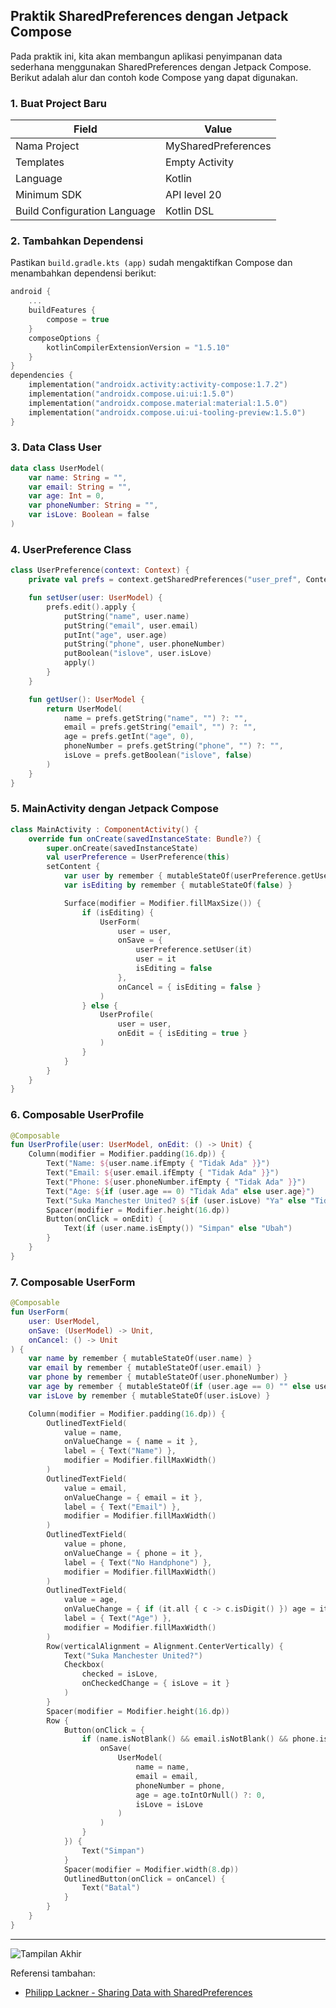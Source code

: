## Praktik SharedPreferences dengan Jetpack Compose

Pada praktik ini, kita akan membangun aplikasi penyimpanan data sederhana menggunakan SharedPreferences dengan Jetpack Compose. Berikut adalah alur dan contoh kode Compose yang dapat digunakan.

### 1. Buat Project Baru

| Field                        | Value                |
| ---------------------------- | -------------------- |
| Nama Project                 | MySharedPreferences  |
| Templates                    | Empty Activity       |
| Language                     | Kotlin               |
| Minimum SDK                  | API level 20         |
| Build Configuration Language | Kotlin DSL           |

### 2. Tambahkan Dependensi

Pastikan `build.gradle.kts (app)` sudah mengaktifkan Compose dan menambahkan dependensi berikut:

```kotlin
android {
    ...
    buildFeatures {
        compose = true
    }
    composeOptions {
        kotlinCompilerExtensionVersion = "1.5.10"
    }
}
dependencies {
    implementation("androidx.activity:activity-compose:1.7.2")
    implementation("androidx.compose.ui:ui:1.5.0")
    implementation("androidx.compose.material:material:1.5.0")
    implementation("androidx.compose.ui:ui-tooling-preview:1.5.0")
}
```

### 3. Data Class User

```kotlin
data class UserModel(
    var name: String = "",
    var email: String = "",
    var age: Int = 0,
    var phoneNumber: String = "",
    var isLove: Boolean = false
)
```

### 4. UserPreference Class

```kotlin
class UserPreference(context: Context) {
    private val prefs = context.getSharedPreferences("user_pref", Context.MODE_PRIVATE)

    fun setUser(user: UserModel) {
        prefs.edit().apply {
            putString("name", user.name)
            putString("email", user.email)
            putInt("age", user.age)
            putString("phone", user.phoneNumber)
            putBoolean("islove", user.isLove)
            apply()
        }
    }

    fun getUser(): UserModel {
        return UserModel(
            name = prefs.getString("name", "") ?: "",
            email = prefs.getString("email", "") ?: "",
            age = prefs.getInt("age", 0),
            phoneNumber = prefs.getString("phone", "") ?: "",
            isLove = prefs.getBoolean("islove", false)
        )
    }
}
```

### 5. MainActivity dengan Jetpack Compose

```kotlin
class MainActivity : ComponentActivity() {
    override fun onCreate(savedInstanceState: Bundle?) {
        super.onCreate(savedInstanceState)
        val userPreference = UserPreference(this)
        setContent {
            var user by remember { mutableStateOf(userPreference.getUser()) }
            var isEditing by remember { mutableStateOf(false) }

            Surface(modifier = Modifier.fillMaxSize()) {
                if (isEditing) {
                    UserForm(
                        user = user,
                        onSave = {
                            userPreference.setUser(it)
                            user = it
                            isEditing = false
                        },
                        onCancel = { isEditing = false }
                    )
                } else {
                    UserProfile(
                        user = user,
                        onEdit = { isEditing = true }
                    )
                }
            }
        }
    }
}
```

### 6. Composable UserProfile

```kotlin
@Composable
fun UserProfile(user: UserModel, onEdit: () -> Unit) {
    Column(modifier = Modifier.padding(16.dp)) {
        Text("Name: ${user.name.ifEmpty { "Tidak Ada" }}")
        Text("Email: ${user.email.ifEmpty { "Tidak Ada" }}")
        Text("Phone: ${user.phoneNumber.ifEmpty { "Tidak Ada" }}")
        Text("Age: ${if (user.age == 0) "Tidak Ada" else user.age}")
        Text("Suka Manchester United? ${if (user.isLove) "Ya" else "Tidak"}")
        Spacer(modifier = Modifier.height(16.dp))
        Button(onClick = onEdit) {
            Text(if (user.name.isEmpty()) "Simpan" else "Ubah")
        }
    }
}
```

### 7. Composable UserForm

```kotlin
@Composable
fun UserForm(
    user: UserModel,
    onSave: (UserModel) -> Unit,
    onCancel: () -> Unit
) {
    var name by remember { mutableStateOf(user.name) }
    var email by remember { mutableStateOf(user.email) }
    var phone by remember { mutableStateOf(user.phoneNumber) }
    var age by remember { mutableStateOf(if (user.age == 0) "" else user.age.toString()) }
    var isLove by remember { mutableStateOf(user.isLove) }

    Column(modifier = Modifier.padding(16.dp)) {
        OutlinedTextField(
            value = name,
            onValueChange = { name = it },
            label = { Text("Name") },
            modifier = Modifier.fillMaxWidth()
        )
        OutlinedTextField(
            value = email,
            onValueChange = { email = it },
            label = { Text("Email") },
            modifier = Modifier.fillMaxWidth()
        )
        OutlinedTextField(
            value = phone,
            onValueChange = { phone = it },
            label = { Text("No Handphone") },
            modifier = Modifier.fillMaxWidth()
        )
        OutlinedTextField(
            value = age,
            onValueChange = { if (it.all { c -> c.isDigit() }) age = it },
            label = { Text("Age") },
            modifier = Modifier.fillMaxWidth()
        )
        Row(verticalAlignment = Alignment.CenterVertically) {
            Text("Suka Manchester United?")
            Checkbox(
                checked = isLove,
                onCheckedChange = { isLove = it }
            )
        }
        Spacer(modifier = Modifier.height(16.dp))
        Row {
            Button(onClick = {
                if (name.isNotBlank() && email.isNotBlank() && phone.isNotBlank() && age.isNotBlank()) {
                    onSave(
                        UserModel(
                            name = name,
                            email = email,
                            phoneNumber = phone,
                            age = age.toIntOrNull() ?: 0,
                            isLove = isLove
                        )
                    )
                }
            }) {
                Text("Simpan")
            }
            Spacer(modifier = Modifier.width(8.dp))
            OutlinedButton(onClick = onCancel) {
                Text("Batal")
            }
        }
    }
}
```

---

![Tampilan Akhir](Praktik-2-Result.gif)

Referensi tambahan:  
- [Philipp Lackner - Sharing Data with SharedPreferences](https://www.youtube.com/watch?v=wtpRp2IpCSo)